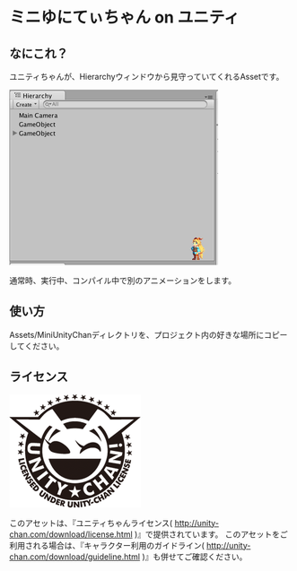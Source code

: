 ミニゆにてぃちゃん on ユニティ
=========

## なにこれ？

ユニティちゃんが、Hierarchyウィンドウから見守っていてくれるAssetです。

![ScreenShot](https://raw.githubusercontent.com/kyubuns/mini_unity_chan_on_unity/master/Assets/Develop/ScreenShot.png)

通常時、実行中、コンパイル中で別のアニメーションをします。

## 使い方

Assets/MiniUnityChanディレクトリを、プロジェクト内の好きな場所にコピーしてください。

## ライセンス

![LicenceLogo](https://raw.githubusercontent.com/kyubuns/mini_unity_chan_on_unity/master/Assets/MiniUnityChan/Editor/Image/UnityChanLicenseLogo.png)

このアセットは、『ユニティちゃんライセンス( http://unity-chan.com/download/license.html )』で提供されています。
このアセットをご利用される場合は、『キャラクター利用のガイドライン( http://unity-chan.com/download/guideline.html )』も併せてご確認ください。
